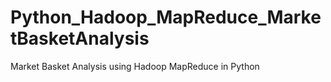 # Python_Hadoop_MapReduce_MarketBasketAnalysis
Market Basket Analysis using Hadoop MapReduce in Python
